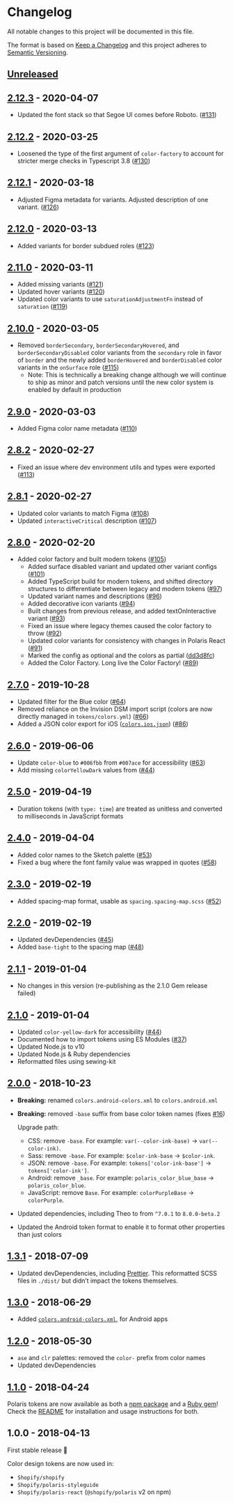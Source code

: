 # Changelog

All notable changes to this project will be documented in this file.

The format is based on [Keep a Changelog](http://keepachangelog.com/en/1.0.0/)
and this project adheres to [Semantic Versioning](http://semver.org/spec/v2.0.0.html).

## [Unreleased]

## [2.12.3] - 2020-04-07

- Updated the font stack so that Segoe UI comes before Roboto. ([#131](https://github.com/Shopify/polaris-tokens/pull/131))

## [2.12.2] - 2020-03-25

- Loosened the type of the first argument of `color-factory` to account for stricter merge checks in Typescript 3.8 ([#130](https://github.com/Shopify/polaris-tokens/pull/130))

## [2.12.1] - 2020-03-18

- Adjusted Figma metadata for variants. Adjusted description of one variant. ([#126](https://github.com/Shopify/polaris-tokens/pull/126))

## [2.12.0] - 2020-03-13

- Added variants for border subdued roles ([#123](https://github.com/Shopify/polaris-tokens/pull/123))

## [2.11.0] - 2020-03-11

- Added missing variants ([#121](https://github.com/Shopify/polaris-tokens/pull/121))
- Updated hover variants ([#120](https://github.com/Shopify/polaris-tokens/pull/120))
- Updated color variants to use `saturationAdjustmentFn` instead of `saturation` ([#119](https://github.com/Shopify/polaris-tokens/pull/119))

## [2.10.0] - 2020-03-05

- Removed `borderSecondary`, `borderSecondaryHovered`, and `borderSecondaryDisabled` color variants from the `secondary` role in favor of `border` and the newly added `borderHovered` and `borderDisabled` color variants in the `onSurface` role ([#115](https://github.com/Shopify/polaris-tokens/pull/115))
  - Note: This is technically a breaking change although we will continue to ship as minor and patch versions until the new color system is enabled by default in production

## [2.9.0] - 2020-03-03

- Added Figma color name metadata ([#110](https://github.com/Shopify/polaris-tokens/pull/110))

## [2.8.2] - 2020-02-27

- Fixed an issue where dev environment utils and types were exported ([#113](https://github.com/Shopify/polaris-tokens/pull/113))

## [2.8.1] - 2020-02-27

- Updated color variants to match Figma ([#108](https://github.com/Shopify/polaris-tokens/pull/108))
- Updated `interactiveCritical` description ([#107](https://github.com/Shopify/polaris-tokens/pull/107))

## [2.8.0] - 2020-02-20

- Added color factory and built modern tokens ([#105](https://github.com/Shopify/polaris-tokens/pull/105))
  - Added surface disabled variant and updated other variant configs ([#101](https://github.com/Shopify/polaris-tokens/pull/101))
  - Added TypeScript build for modern tokens, and shifted directory structures to differentiate between legacy and modern tokens ([#97](https://github.com/Shopify/polaris-tokens/pull/97))
  - Updated variant names and descriptions ([#96](https://github.com/Shopify/polaris-tokens/pull/96))
  - Added decorative icon variants ([#94](https://github.com/Shopify/polaris-tokens/pull/94))
  - Built changes from previous release, and added textOnInteractive variant ([#93](https://github.com/Shopify/polaris-tokens/pull/93))
  - Fixed an issue where legacy themes caused the color factory to throw ([#92](https://github.com/Shopify/polaris-tokens/pull/92))
  - Updated color variants for consistency with changes in Polaris React ([#91](https://github.com/Shopify/polaris-tokens/pull/91))
  - Marked the config as optional and the colors as partial ([dd3d8fc](https://github.com/Shopify/polaris-tokens/commit/dd3d8fc05572fb03e764a85a0519bbd3dde11855))
  - Added the Color Factory. Long live the Color Factory! ([#89](https://github.com/Shopify/polaris-tokens/pull/89))

## [2.7.0] - 2019-10-28

- Updated filter for the Blue color ([#64](https://github.com/Shopify/polaris-tokens/pull/64))
- Removed reliance on the Invision DSM import script (colors are now directly managed in `tokens/colors.yml`) ([#66](https://github.com/Shopify/polaris-tokens/pull/66))
- Added a JSON color export for iOS ([`colors.ios.json`](/dist/colors.ios.json)) ([#86](https://github.com/Shopify/polaris-tokens/pull/86))

## [2.6.0] - 2019-06-06

- Update `color-blue` to `#006fbb` from `#007ace` for accessibility ([#63](https://github.com/Shopify/polaris-tokens/pull/63))
- Add missing `colorYellowDark` values from ([#44](https://github.com/Shopify/polaris-tokens/pull/44))

## [2.5.0] - 2019-04-19

- Duration tokens (with `type: time`) are treated as unitless and converted to milliseconds in JavaScript formats

## [2.4.0] - 2019-04-04

- Added color names to the Sketch palette ([#53](https://github.com/Shopify/polaris-tokens/pull/53))
- Fixed a bug where the font family value was wrapped in quotes ([#58](https://github.com/Shopify/polaris-tokens/pull/58))

## [2.3.0] - 2019-02-19

- Added spacing-map format, usable as `spacing.spacing-map.scss` ([#52](https://github.com/Shopify/polaris-tokens/pull/52))

## [2.2.0] - 2019-02-19

- Updated devDependencies ([#45](https://github.com/Shopify/polaris-tokens/pull/45))
- Added `base-tight` to the spacing map ([#48](https://github.com/Shopify/polaris-tokens/pull/48))

## [2.1.1] - 2019-01-04

- No changes in this version (re-publishing as the 2.1.0 Gem release failed)

## [2.1.0] - 2019-01-04

- Updated `color-yellow-dark` for accessibility ([#44](https://github.com/Shopify/polaris-tokens/pull/44))
- Documented how to import tokens using ES Modules ([#37](https://github.com/Shopify/polaris-tokens/pull/37))
- Updated Node.js to v10
- Updated Node.js & Ruby dependencies
- Reformatted files using sewing-kit

## [2.0.0] - 2018-10-23

- **Breaking:** renamed `colors.android-colors.xml` to `colors.android.xml`
- **Breaking:** removed `-base` suffix from base color token names (fixes [#16](https://github.com/Shopify/polaris-tokens/issues/16))

  Upgrade path:

  - CSS: remove `-base`. For example: `var(--color-ink-base)` → `var(--color-ink)`.
  - Sass: remove `-base`. For example: `$color-ink-base` → `$color-ink`.
  - JSON: remove `-base`. For example: `tokens['color-ink-base']` → `tokens['color-ink']`.
  - Android: remove `_base`. For example: `polaris_color_blue_base` → `polaris_color_blue`.
  - JavaScript: remove `Base`. For example: `colorPurpleBase` → `colorPurple`.

- Updated dependencies, including Theo to from `^7.0.1` to `8.0.0-beta.2`
- Updated the Android token format to enable it to format other properties than just colors

## [1.3.1] - 2018-07-09

- Updated devDependencies, including [Prettier](https://prettier.io/). This reformatted SCSS files in `./dist/` but didn’t impact the tokens themselves.

## [1.3.0] - 2018-06-29

- Added [`colors.android-colors.xml`](https://github.com/Shopify/polaris-tokens/blob/master/dist/colors.android-colors.xml), for Android apps

## [1.2.0] - 2018-05-30

- `ase` and `clr` palettes: removed the `color-` prefix from color names
- Updated devDependencies

## [1.1.0] - 2018-04-24

Polaris tokens are now available as both a [npm package](https://www.npmjs.com/package/@shopify/polaris-tokens) and a [Ruby gem](https://rubygems.org/gems/polaris_tokens)! Check the [README](https://github.com/Shopify/polaris-tokens/blob/master/README.md) for installation and usage instructions for both.

## 1.0.0 - 2018-04-13

First stable release 🎉

Color design tokens are now used in:

- `Shopify/shopify`
- `Shopify/polaris-styleguide`
- `Shopify/polaris-react` (`@shopify/polaris` v2 on npm)

[unreleased]: https://github.com/Shopify/polaris-tokens/compare/v2.12.3...HEAD
[2.12.3]: https://github.com/Shopify/polaris-tokens/compare/v2.12.2..v2.12.3
[2.12.2]: https://github.com/Shopify/polaris-tokens/compare/v2.12.1...v2.12.2
[2.12.1]: https://github.com/Shopify/polaris-tokens/compare/v2.12.0...v2.12.1
[2.12.0]: https://github.com/Shopify/polaris-tokens/compare/v2.11.0...v2.12.0
[2.11.0]: https://github.com/Shopify/polaris-tokens/compare/v2.10.0...v2.11.0
[2.10.0]: https://github.com/Shopify/polaris-tokens/compare/v2.9.0...v2.10.0
[2.9.0]: https://github.com/Shopify/polaris-tokens/compare/v2.8.2...v2.9.0
[2.8.2]: https://github.com/Shopify/polaris-tokens/compare/v2.8.1...v2.8.2
[2.8.1]: https://github.com/Shopify/polaris-tokens/compare/v2.8.0...v2.8.1
[2.8.0]: https://github.com/Shopify/polaris-tokens/compare/v2.7.0...v2.8.0
[2.7.0]: https://github.com/Shopify/polaris-tokens/compare/v2.6.0...v2.7.0
[2.6.0]: https://github.com/Shopify/polaris-tokens/compare/v2.5.0...v2.6.0
[2.5.0]: https://github.com/Shopify/polaris-tokens/compare/v2.4.0...v2.5.0
[2.4.0]: https://github.com/Shopify/polaris-tokens/compare/v2.3.0...v2.4.0
[2.3.0]: https://github.com/Shopify/polaris-tokens/compare/v2.2.0...v2.3.0
[2.2.0]: https://github.com/Shopify/polaris-tokens/compare/v2.1.1...v2.2.0
[2.1.1]: https://github.com/Shopify/polaris-tokens/compare/v2.1.0...v2.1.1
[2.1.0]: https://github.com/Shopify/polaris-tokens/compare/v2.0.0...v2.1.0
[2.0.0]: https://github.com/Shopify/polaris-tokens/compare/v1.3.1...v2.0.0
[1.3.1]: https://github.com/Shopify/polaris-tokens/compare/v1.3.0...v1.3.1
[1.3.0]: https://github.com/Shopify/polaris-tokens/compare/v1.2.0...v1.3.0
[1.2.0]: https://github.com/Shopify/polaris-tokens/compare/v1.1.0...v1.2.0
[1.1.0]: https://github.com/Shopify/polaris-tokens/compare/v1.0.0...v1.1.0
